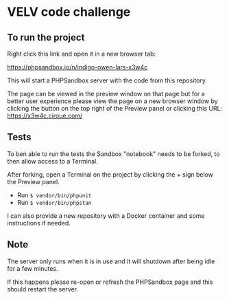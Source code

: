 # VELV code challenge

## To run the project

Right click this link and open it in a new browser tab: 

https://phpsandbox.io/n/indigo-owen-lars-x3w4c

This will start a PHPSandbox server with the code from this repository.

The page can be viewed in the preview window on that page but for a better user experience please view the page on a new browser window by clicking the button on the top right of the Preview panel or clicking this URL: https://x3w4c.ciroue.com/

## Tests
To ben able to run the tests the Sandbox "notebook" needs to be forked, to then allow access to a Terminal.

After forking, open a Terminal on the project by clicking the + sign below the Preview panel.
* Run ```$ vendor/bin/phpunit```
* Run ```$ vendor/bin/phpstan```

I can also provide a new repository with a Docker container and some instructions if needed.

## Note
The server only runs when it is in use and it will shutdown after being idle for a few minutes.

If this happens please re-open or refresh the PHPSandbox page and this should restart the server.
